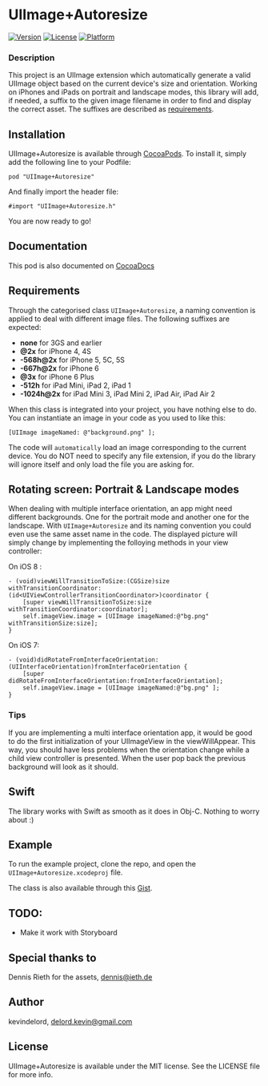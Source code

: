 # UIImage+Autoresize

[![Version](https://img.shields.io/cocoapods/v/UIImage+Autoresize.svg?style=flat)](http://cocoadocs.org/docsets/UIImage+Autoresize)
[![License](https://img.shields.io/cocoapods/l/UIImage+Autoresize.svg?style=flat)](http://cocoadocs.org/docsets/UIImage+Autoresize)
[![Platform](https://img.shields.io/cocoapods/p/UIImage+Autoresize.svg?style=flat)](http://cocoadocs.org/docsets/UIImage+Autoresize)

### Description

This project is an UIImage extension which automatically generate a valid UIImage object based on the current device's size and orientation.
Working on iPhones and iPads on portrait and landscape modes, this library will add, if needed, a suffix to the given image filename in order to find and display the correct asset.
The suffixes are described as [requirements](https://github.com/kevindelord/UIImage-Autoresize/tree/master#requirements).

## Installation

UIImage+Autoresize is available through [CocoaPods](http://cocoapods.org). To install
it, simply add the following line to your Podfile:

    pod "UIImage+Autoresize"

And finally import the header file:

    #import "UIImage+Autoresize.h"

You are now ready to go!

## Documentation

This pod is also documented on [CocoaDocs](http://cocoadocs.org/docsets/UIImage+Autoresize)

## Requirements

Through the categorised class `UIImage+Autoresize`, a naming convention is applied to deal with different image files.
The following suffixes are expected:

* **none** for 3GS and earlier
* **@2x** for iPhone 4, 4S
* **-568h@2x** for iPhone 5, 5C, 5S
* **-667h@2x** for iPhone 6
* **@3x** for iPhone 6 Plus
* **-512h** for iPad Mini, iPad 2, iPad 1
* **-1024h@2x** for iPad Mini 3, iPad Mini 2, iPad Air, iPad Air 2

When this class is integrated into your project, you have nothing else to do.
You can instantiate an image in your code as you used to like this:

    [UIImage imageNamed: @"background.png" ];

The code will `automatically` load an image corresponding to the current device.
You do NOT need to specify any file extension, if you do the library will ignore itself and only load the file you are asking for.

## Rotating screen: Portrait & Landscape modes

When dealing with multiple interface orientation, an app might need different backgrounds.
One for the portrait mode and another one for the landscape.
With `UIImage+Autoresize` and its naming convention you could even use the same asset name in the code.
The displayed picture will simply change by implementing the folloying methods in your view controller:

On iOS 8 :

    - (void)viewWillTransitionToSize:(CGSize)size withTransitionCoordinator:(id<UIViewControllerTransitionCoordinator>)coordinator {
        [super viewWillTransitionToSize:size withTransitionCoordinator:coordinator];
        self.imageView.image = [UIImage imageNamed:@"bg.png" withTransitionSize:size];
    }

On iOS 7:

    - (void)didRotateFromInterfaceOrientation:(UIInterfaceOrientation)fromInterfaceOrientation {
        [super didRotateFromInterfaceOrientation:fromInterfaceOrientation];
        self.imageView.image = [UIImage imageNamed:@"bg.png" ];
    }

### Tips

If you are implementing a multi interface orientation app, it would be good to do the first initialization of your UIImageView in the viewWillAppear.
This way, you should have less problems when the orientation change while a child view controller is presented. When the user pop back the previous background will look as it should.

## Swift

The library works with Swift as smooth as it does in Obj-C. Nothing to worry about :)

## Example

To run the example project, clone the repo, and open the `UIImage+Autoresize.xcodeproj` file.

The class is also available through this [Gist](https://gist.github.com/kevindelord/fe2e691d06ab745fbb00).


## TODO:
* Make it work with Storyboard

## Special thanks to
Dennis Rieth for the assets, dennis@ieth.de

## Author

kevindelord, delord.kevin@gmail.com

## License

UIImage+Autoresize is available under the MIT license. See the LICENSE file for more info.
